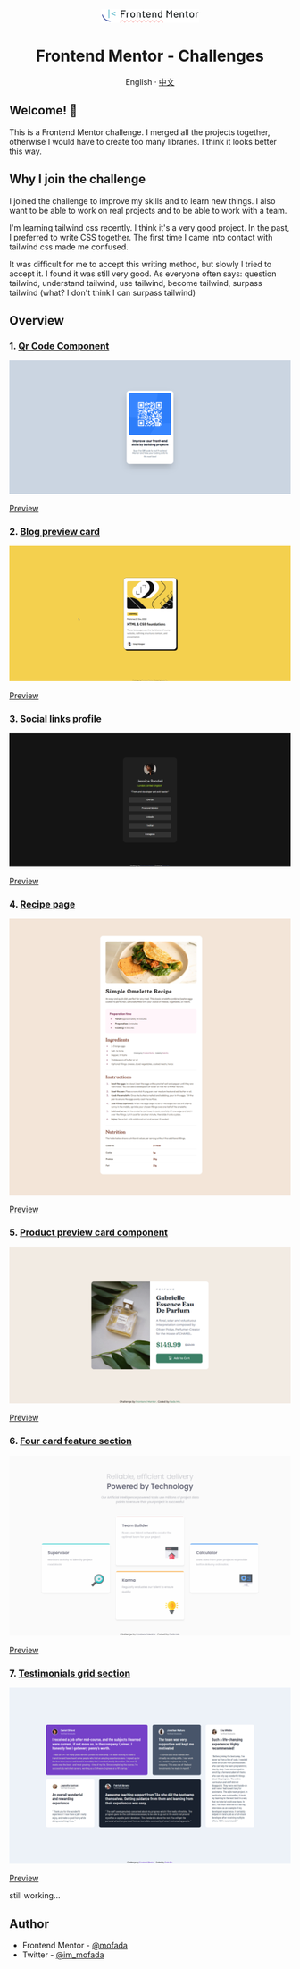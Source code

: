 <div align="center">

<p align="center">
  <a href="https://www.frontendmentor.io/" target="_blank">
         <img alt="frontend mentor" src="resource/frontend-mentor.png" >

  </a>
</p>
<h1>Frontend Mentor - Challenges</h1>

English · [中文](README-zh_CN.md)

</div>

## Welcome! 👋

This is a Frontend Mentor challenge. I merged all the projects together, otherwise I would have to
create too many libraries. I think it looks better this way.

## Why I join the challenge

I joined the challenge to improve my skills and to learn new things. I also want to be able to work
on real projects and to be able to work with a team.

I'm learning tailwind css recently. I think it's a very good project. In the past, I preferred to
write CSS together. The first time I came into contact with tailwind css made me confused.

It was difficult for me to accept this writing method, but slowly I tried to accept it. I found
it was still very good. As everyone often says: question tailwind, understand tailwind, use
tailwind, become tailwind, surpass tailwind (what? I don't think I can surpass tailwind)

## Overview

### 1. [Qr Code Component](challenges/qr-code-component)

![screenshot](challenges/qr-code-component/screenshot/screenshot.png)

[Preview](https://mofada.github.io/frontend-mentor/challenges/qr-code-component/)

### 2. [Blog preview card](challenges/blog-preview-card)

![Screenshot](challenges/blog-preview-card/screenshot/screenshot.png)

[Preview](https://mofada.github.io/frontend-mentor/challenges/blog-preview-card/)


### 3. [Social links profile](challenges/social-links-profile)

![Screenshot](challenges/social-links-profile/screenshot/screenshot.png)

[Preview](https://mofada.github.io/frontend-mentor/challenges/social-links-profile/)

### 4. [Recipe page](challenges/recipe-page)

![Screenshot](challenges/recipe-page/screenshot/screenshot.png)

[Preview](https://mofada.github.io/frontend-mentor/challenges/recipe-page/)

### 5. [Product preview card component](challenges/product-preview-card-component)

![Screenshot](challenges/product-preview-card-component/screenshot/screenshot.png)

[Preview](https://mofada.github.io/frontend-mentor/challenges/product-preview-card-component/)

### 6. [Four card feature section](challenges/four-card-feature-section)

![Screenshot](challenges/four-card-feature-section/screenshot/screenshot.png)

[Preview](https://mofada.github.io/frontend-mentor/challenges/four-card-feature-section/)

### 7. [Testimonials grid section](challenges/testimonials-grid-section)

![Screenshot](challenges/testimonials-grid-section/screenshot/screenshot.png)

[Preview](https://mofada.github.io/frontend-mentor/challenges/testimonials-grid-section/)

still working...

## Author

- Frontend Mentor - [@mofada](https://www.frontendmentor.io/profile/mofada)
- Twitter - [@im_mofada](https://x.com/im_mofada)
